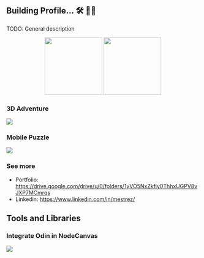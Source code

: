 ## Building Profile... 🛠 🤖💭

TODO: General description

<div class="col">
  <div class="row", align="center">
    <img src="https://github-readme-stats.vercel.app/api?username=MasterZ0&count_private=true&show_icons=true&theme=dark&hide=issues" height="150"/> 
    <img src="https://github-readme-stats.vercel.app/api/top-langs/?username=MasterZ0&hide=Makefile&layout=compact&theme=dark" height="150"/> 
  </div>
</div>

### 3D Adventure

<a href="https://github.com/MasterZ0/Skull">
  <img align="center" src="https://github-readme-stats.vercel.app/api/pin/?username=MasterZ0&repo=Skull&theme=dark" />
</a>

### Mobile Puzzle

<a href="https://github.com/MasterZ0/Infinity">
  <img align="center" src="https://github-readme-stats.vercel.app/api/pin/?username=MasterZ0&repo=Infinity&theme=dark" />
</a>

### See more

- Portfolio: https://drive.google.com/drive/u/0/folders/1yVO5NxZkfiy0ThhxUGPV8vJXP7MCmrqs
- Linkedin: https://www.linkedin.com/in/mestrez/

## Tools and Libraries

### Integrate Odin in NodeCanvas

<a href="https://github.com/MasterZ0/OdinTree">
  <img align="center" src="https://github-readme-stats.vercel.app/api/pin/?username=MasterZ0&repo=OdinTree&theme=dark" />
</a>

<!--

Cards guide: https://github.com/anuraghazra/github-readme-stats

**MasterZ0/MasterZ0** is a ✨ _special_ ✨ repository because its `README.md` (this file) appears on your GitHub profile.

Here are some ideas to get you started:

- 🔭 I’m currently working on ...
- 🌱 I’m currently learning ...
- 👯 I’m looking to collaborate on ...
- 🤔 I’m looking for help with ...
- 💬 Ask me about ...
- 📫 How to reach me: ...
- 😄 Pronouns: ...
- ⚡ Fun fact: ...
-->
